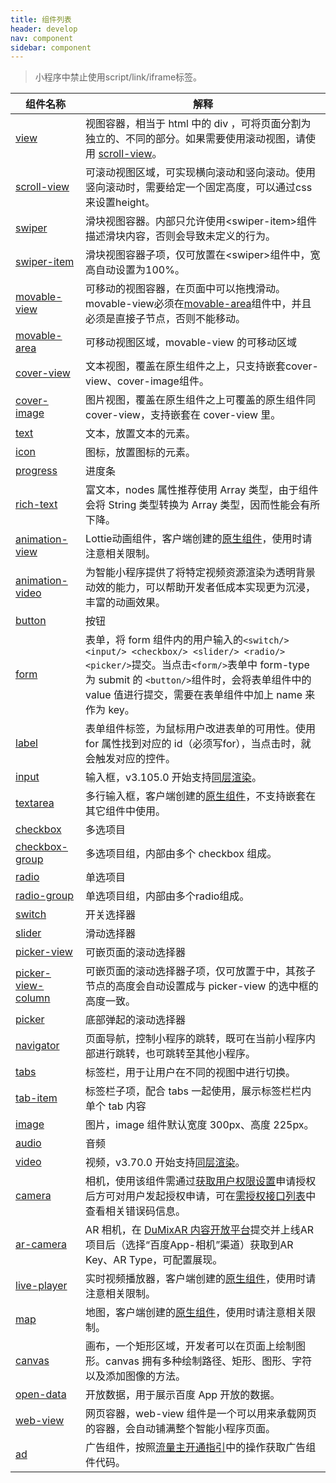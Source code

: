 ```yaml
---
title: 组件列表
header: develop
nav: component
sidebar: component
---
```



> 小程序中禁止使用script/link/iframe标签。


|组件名称 | 解释 |
|---- | ---- |
|<a href="/develop/component/view_view/">view</a>  | 视图容器，相当于 html 中的 div ，可将页面分割为独立的、不同的部分。如果需要使用滚动视图，请使用 [scroll-view](/develop/component/view_scroll-view/)。 |
|<a href="/develop/component/view_scroll-view/">scroll-view</a>| 可滚动视图区域，可实现横向滚动和竖向滚动。使用竖向滚动时，需要给定一个固定高度，可以通过css来设置height。 |
|<a href="/develop/component/view_swiper/">swiper</a> |滑块视图容器。内部只允许使用&lt;swiper-item&gt;组件描述滑块内容，否则会导致未定义的行为。 |
|<a href="/develop/component/view_swiper-item/">swiper-item</a> |滑块视图容器子项，仅可放置在&lt;swiper&gt;组件中，宽高自动设置为100%。 |
|<a href="/develop/component/view_movable-view/">movable-view</a>|可移动的视图容器，在页面中可以拖拽滑动。movable-view必须在[movable-area](https://smartprogram.baidu.com/docs/develop/component/view_movable-area/)组件中，并且必须是直接子节点，否则不能移动。|
|<a href="/develop/component/view_movable-area/">movable-area</a>|可移动视图区域，movable-view 的可移动区域|
|<a href="/develop/component/view_cover-view/">cover-view</a>| 文本视图，覆盖在原生组件之上，只支持嵌套cover-view、cover-image组件。|
|<a href="/develop/component/view_cover-image/">cover-image</a>|图片视图，覆盖在原生组件之上可覆盖的原生组件同 cover-view，支持嵌套在 cover-view 里。|
|<a href="/develop/component/base_text/">text</a>|文本，放置文本的元素。|
|<a href="/develop/component/base_icon/">icon</a>|图标，放置图标的元素。|
|<a href="/develop/component/base_progress/">progress</a>|进度条|
|<a href="/develop/component/base_rich-text/">rich-text</a>|富文本，nodes 属性推荐使用 Array 类型，由于组件会将 String 类型转换为 Array 类型，因而性能会有所下降。|
|<a href="/develop/component/base_animation-view-Lottie/">animation-view</a>|Lottie动画组件，客户端创建的[原生组件](https://smartprogram.baidu.com/docs/develop/component/native/)，使用时请注意相关限制。|
|<a href="/develop/component/base_animation-video/">animation-video</a>|为智能小程序提供了将特定视频资源渲染为透明背景动效的能力，可以帮助开发者低成本实现更为沉浸，丰富的动画效果。|
|<a href="/develop/component/formlist_button/">button</a>|按钮|
|<a href="/develop/component/formlist_form/">form</a>|表单，将 form 组件内的用户输入的`<switch/> <input/> <checkbox/> <slider/> <radio/> <picker/>`提交。当点击`<form/>`表单中 form-type 为 submit 的 `<button/>`组件时，会将表单组件中的 value 值进行提交，需要在表单组件中加上 name 来作为 key。|
|<a href="/develop/component/formlist_label/">label</a>|表单组件标签，为鼠标用户改进表单的可用性。使用 for 属性找到对应的 id（必须写for），当点击时，就会触发对应的控件。|
|<a href="/develop/component/formlist_input/">input</a>|输入框，v3.105.0 开始支持[同层渲染](https://smartprogram.baidu.com/docs/develop/component/native/)。|
|<a href="/develop/component/formlist_textarea/">textarea</a>| 多行输入框，客户端创建的[原生组件](https://smartprogram.baidu.com/docs/develop/component/native/)，不支持嵌套在其它组件中使用。|
|<a href="/develop/component/formlist_checkbox/">checkbox</a>|多选项目|
|<a href="/develop/component/formlist_checkbox-group/">checkbox-group</a>|多选项目组，内部由多个 checkbox 组成。|
|<a href="/develop/component/formlist_radio/">radio</a>|单选项目|
|<a href="/develop/component/formlist_radio-group/">radio-group</a>|单选项目组，内部由多个radio组成。|
|<a href="/develop/component/formlist_switch/">switch</a>|开关选择器|
|<a href="/develop/component/formlist_slider/">slider</a>| 滑动选择器|
|<a href="/develop/component/formlist_picker-view/">picker-view</a>|可嵌页面的滚动选择器|
|<a href="/develop/component/formlist_picker-view-column/">picker-view-column</a>|可嵌页面的滚动选择器子项，仅可放置于<picker-view />中，其孩子节点的高度会自动设置成与 picker-view 的选中框的高度一致。|
|<a href="/develop/component/formlist_picker/">picker</a>|底部弹起的滚动选择器|
|<a href="/develop/component/nav/">navigator</a>|页面导航，控制小程序的跳转，既可在当前小程序内部进行跳转，也可跳转至其他小程序。|
|<a href="/develop/component/tabs/">tabs</a>|标签栏，用于让用户在不同的视图中进行切换。|
|<a href="/develop/component/tab-item/">tab-item</a>|标签栏子项，配合 tabs 一起使用，展示标签栏栏内单个 tab 内容|
|<a href="/develop/component/media_image/">image</a>|图片，image 组件默认宽度 300px、高度 225px。|
|<a href="/develop/component/media_audio/">audio</a>|音频|
|<a href="/develop/component/media_video/">video</a>|视频，v3.70.0 开始支持[同层渲染](https://smartprogram.baidu.com/docs/develop/component/native/)。|
|<a href="/develop/component/media_camera/">camera</a>|相机，使用该组件需通过[获取用户权限设置](https://smartprogram.baidu.com/docs/develop/api/open/authorize_set/)申请授权后方可对用户发起授权申请，可在[需授权接口列表](https://smartprogram.baidu.com/docs/develop/api/open/authorize_list/)中查看相关错误码信息。|
|<a href="/develop/component/media_ar-camera/">ar-camera</a>|AR 相机，在 [DuMixAR 内容开放平台](https://dumix.baidu.com/content#/)提交并上线AR项目后（选择“百度App-相机”渠道）获取到AR Key、AR Type，可配置展现。|
|<a href="/develop/component/media_live-player/">live-player</a>|实时视频播放器，客户端创建的[原生组件](https://smartprogram.baidu.com/docs/develop/component/native/)，使用时请注意相关限制。|
|<a href="/develop/component/map/">map</a>|地图，客户端创建的[原生组件](https://smartprogram.baidu.com/docs/develop/component/native/)，使用时请注意相关限制。|
|<a href="/develop/component/canvas/">canvas</a>|画布，一个矩形区域，开发者可以在页面上绘制图形。canvas 拥有多种绘制路径、矩形、图形、字符以及添加图像的方法。|
|<a href="/develop/component/open/">open-data</a>|开放数据，用于展示百度 App 开放的数据。|
|<a href="/develop/component/open_web-view/">web-view</a>|网页容器，web-view 组件是一个可以用来承载网页的容器，会自动铺满整个智能小程序页面。|
|<a href="/develop/component/ad/">ad</a>|广告组件，按照<a href="https://smartprogram.baidu.com/docs/introduction/adopen/">流量主开通指引</a>中的操作获取广告组件代码。|